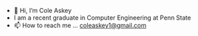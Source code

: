 - 👋 Hi, I’m Cole Askey
-  I am a recent graduate in Computer Engineering at Penn State
- 📫 How to reach me ... coleaskey1@gmail.com

<!---
coleaskey32/coleaskey32 is a ✨ special ✨ repository because its `README.md` (this file) appears on your GitHub profile.
You can click the Preview link to take a look at your changes.
--->
